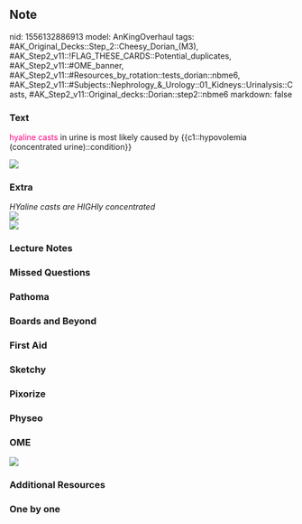 ## Note
nid: 1556132886913
model: AnKingOverhaul
tags: #AK_Original_Decks::Step_2::Cheesy_Dorian_(M3), #AK_Step2_v11::!FLAG_THESE_CARDS::Potential_duplicates, #AK_Step2_v11::#OME_banner, #AK_Step2_v11::#Resources_by_rotation::tests_dorian::nbme6, #AK_Step2_v11::#Subjects::Nephrology_&_Urology::01_Kidneys::Urinalysis::Casts, #AK_Step2_v11::Original_decks::Dorian::step2::nbme6
markdown: false

### Text
<font color="#FC0280">hyaline casts</font> in urine is most likely
caused by {{c1::hypovolemia (concentrated urine)::condition}}
<div><img src="paste-4520800971390979.jpg"></div>

### Extra
<div>
  <i>HYaline casts are HIGHly concentrated</i>
</div>
<div>
  <i><img src="paste-113683489357825.jpg"></i>
</div>
<div>
  <i><img src="paste-186543314567169.jpg"></i>
</div>

### Lecture Notes


### Missed Questions


### Pathoma


### Boards and Beyond


### First Aid


### Sketchy


### Pixorize


### Physeo


### OME
<div class="ome-widget">
  <a href="https://onlinemeded.org?ref=anki"><img src=
  "_OME_AnkiFlashcards_General_3.png"></a>
</div>

### Additional Resources


### One by one

